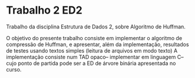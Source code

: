 # Trabalho 2 ED2

Trabalho da disciplina Estrutura de Dados 2, sobre Algoritmo de Huffman. 
 
 O objetivo do presente trabalho consiste em implementar o algoritmo de
 compressão de Huffman, e apresentar, além da implementação, resultados de
 testes usando textos simples (leitura de arquivos em modo texto)
 A implementação consiste num TAD opaco– implementar em linguagem
 C– cujo ponto de partida pode ser a ED de árvore binária apresentada no
 curso. 
